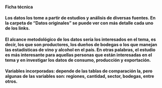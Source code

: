 #### Ficha técnica 

#### Los datos los tome a partir de estudios y análisis de diversas fuentes. En la carpeta de “Datos originales” se puede ver con más detalle cada uno de los links. 
#### El alcance metodológico de los datos sería los interesados en el tema, es decir, los que son productores, los dueños de bodegas o los que manejan las estadísticas de vino y alcohol en el país. En otras palabras, el estudio es más interesante para aquellas personas que están interesadas en el tema y en investigar los datos de consumo, producción y exportación. 
#### Variables incorporadas: depende de las tablas de comparación la, pero algunas de las variables son: regiones, cantidad, sector, bodegas, entre otros.
